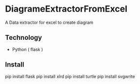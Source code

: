 # DiagrameExtractorFromExcel

A Data extractor for excel to create diagram

## Technology 

- Python ( flask ) 

## Install

pip install flask
pip install xlrd
pip install turtle
pip install svgwrite